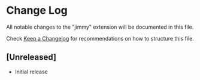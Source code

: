 # Change Log

All notable changes to the "jimmy" extension will be documented in this file.

Check [Keep a Changelog](http://keepachangelog.com/) for recommendations on how to structure this file.

## [Unreleased]

- Initial release